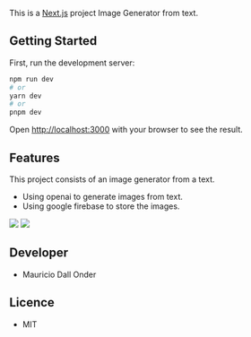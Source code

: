 This is a [Next.js](https://nextjs.org/) project Image Generator from text.

## Getting Started

First, run the development server:

```bash
npm run dev
# or
yarn dev
# or
pnpm dev
```

Open [http://localhost:3000](http://localhost:3000) with your browser to see the result.


## Features

This project consists of an image generator from a text.

- Using openai to generate images from text.
- Using google firebase to store the images.

<img src="https://firebasestorage.googleapis.com/v0/b/chat-dos-otarios.appspot.com/o/greador%20de%20imagens%20APP%2FCaptura%20de%20Tela%202023-04-18%20a%CC%80s%2017.34.14.png?alt=media&token=acee65b2-3bae-4fbe-b561-3948b7f86e94" />

<img src="https://firebasestorage.googleapis.com/v0/b/chat-dos-otarios.appspot.com/o/greador%20de%20imagens%20APP%2FCaptura%20de%20Tela%202023-04-18%20a%CC%80s%2017.35.06.png?alt=media&token=45634b90-bf35-493d-b85e-bf7934a8f239"/>

## Developer

- Mauricio Dall Onder

## Licence 

- MIT
